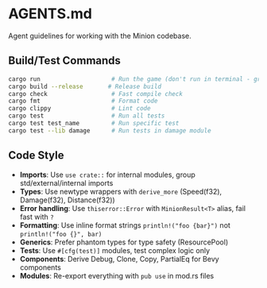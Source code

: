 # AGENTS.md

Agent guidelines for working with the Minion codebase.

## Build/Test Commands
```bash
cargo run                    # Run the game (don't run in terminal - graphics won't work)
cargo build --release       # Release build
cargo check                  # Fast compile check
cargo fmt                    # Format code
cargo clippy                 # Lint code
cargo test                   # Run all tests
cargo test test_name         # Run specific test
cargo test --lib damage      # Run tests in damage module
```

## Code Style
- **Imports**: Use `use crate::` for internal modules, group std/external/internal imports
- **Types**: Use newtype wrappers with `derive_more` (Speed(f32), Damage(f32), Distance(f32))
- **Error handling**: Use `thiserror::Error` with `MinionResult<T>` alias, fail fast with `?`
- **Formatting**: Use inline format strings `println!("foo {bar}")` not `println!("foo {}", bar)`
- **Generics**: Prefer phantom types for type safety (ResourcePool<Health>)
- **Tests**: Use `#[cfg(test)]` modules, test complex logic only
- **Components**: Derive Debug, Clone, Copy, PartialEq for Bevy components
- **Modules**: Re-export everything with `pub use` in mod.rs files
